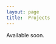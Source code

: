 ```yaml
---
layout: page
title:  Projects
---
```


Available soon.

<!---

## Information theory of individuality
by Todd Davies, Deniz Durmus, Juan Gancio, Akanksha Khurd, Sara Neven, Patrick Schwabl, Antoine Vendeville, and Sebastian Zimper.

**Abstract:**
We implemented the [Information Theory of Individuality](https://link.springer.com/article/10.1007/s12064-020-00313-7) in a simple version of the [Voter Model](https://en.wikipedia.org/wiki/Voter_model), with the aim of detecting the emergence of ‘individual’ voting blocks.


## Capturing Emergence with NCA
by Alfredo de Bellis, Darja Cvetković, Akanksha Gupta, Max Sina Knicker, Elias Najarro, Rasha Shanaz, and Eider Pérez-Ordoyo Bellido.

**Abstract:**
Can neural cellular automata (NCA) learn the underlying dynamics of the system? We trained and tested NCA models on [game of life](https://en.wikipedia.org/wiki/Conway%27s_Game_of_Life) and Paris population data.


## Roman Empire city distribution 
by Natalia Briñas, Francesco Bertolotti, Mauritz Cartier van Dissel, Philip Mitchell, Elisa Nobile, Sabin Roman, and Pablo Rosillo

**Abstract:**
We delved into the distribution of resources and naval routes in the ancient Mediterranean, and got to reproduce the city size distribution of the Roman Empire using wave equations and ABM simulations.


## Sad Kiddos
by Adam Finnemann, Simon David Lindner, Bryn Loftness, María Martínez-Barbeito, and Franz Roman Schmid

**Abstract:**
We built an interactive dashboard exploring trajectories of childhood mental health surveys, enabling statistical, visual, and network-based exploration of individual, sub-group, and population-level trends in behavior reporting. 


## Dynamic Social Institutions
by  Pablo Flores, Felix Jäger, Zimai Li, Erica Ann Metheney, David Santiago Quevedo Vega, and Emmy Tither

**Abstract:**
We trace the evolution and potential erosion of social institutions using the example of ethnic preferences in a multi-ethnic society in south-east Africa. A combination of game theory, differential equations and agent-based modeling enables the integration of cross-scale perspectives.


## Collective dynamics in honeybee colonies (kissing bees)
by Gemma Bel, Annalisa Caligiuri, Christos Charalambous, Laura Dozal, Michael Gachomba, and Kyriacos Nicolaou

**Abstract:**
We implemented a complex system analysis of trophallaxis interactions in honeybee colonies. We investigated the presence of time correlations in trophallaxis networks, explored individual differences based on bees’ behavioral attributes, and suggested approaches to examine the relationship between burstiness and spreading dynamics comparing honeybee and human temporal networks. 

-->